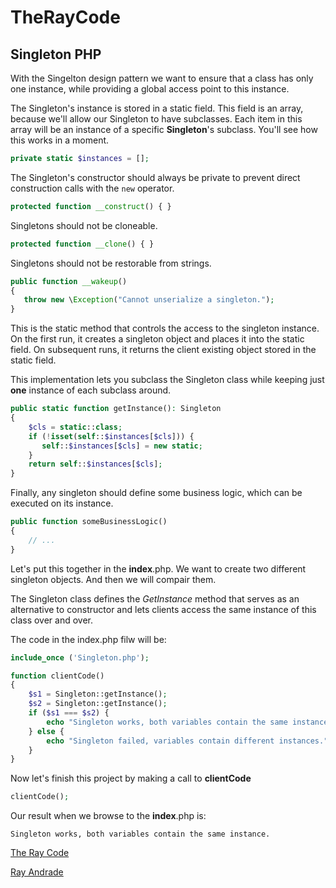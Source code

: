 # TheRayCode
## Singleton PHP

With the Singelton design pattern we want to ensure that a class has only one instance, while providing a global access point to this instance.

The Singleton's instance is stored in a static field. 
This field is an array, because we'll allow our Singleton to have subclasses. 
Each item in this array will be an instance of a specific **Singleton**'s subclass. 
You'll see how this works in a moment.
```php
private static $instances = [];
```
The Singleton's constructor should always be private to prevent direct construction calls with the `new` operator.
```php
protected function __construct() { }
```
Singletons should not be cloneable.
```php
protected function __clone() { }
```
Singletons should not be restorable from strings.
```php
public function __wakeup()
{
   throw new \Exception("Cannot unserialize a singleton.");
}
```
This is the static method that controls the access to the singleton instance. 
On the first run, it creates a singleton object and places it into the static field. On subsequent runs, it returns the client existing object stored in the static field.

This implementation lets you subclass the Singleton class while keeping just **one** instance of each subclass around.

```php
public static function getInstance(): Singleton
{
    $cls = static::class;
    if (!isset(self::$instances[$cls])) {
       self::$instances[$cls] = new static;
    }
    return self::$instances[$cls];
}
```
Finally, any singleton should define some business logic, which can be executed on its instance.

```php
public function someBusinessLogic()
{
    // ...
}
```
Let's put this together in the **index**.php.
We want to create two different singleton objects.
And then we will compair them.

The Singleton class defines the *GetInstance* method that serves as an alternative to constructor and lets clients access the same instance of this class over and over.

The code in the index.php filw will be:
```php
include_once ('Singleton.php');

function clientCode()
{
    $s1 = Singleton::getInstance();
    $s2 = Singleton::getInstance();
    if ($s1 === $s2) {
        echo "Singleton works, both variables contain the same instance.";
    } else {
        echo "Singleton failed, variables contain different instances.";
    }
}

```
Now let's finish this project by making a call to **clientCode**
```php
clientCode();
```
Our result when we browse to the **index**.php is:

```
Singleton works, both variables contain the same instance.
```

[The Ray Code](https://www.TheRayCode.com)

[Ray Andrade](https://www.RayAndrade.org)

